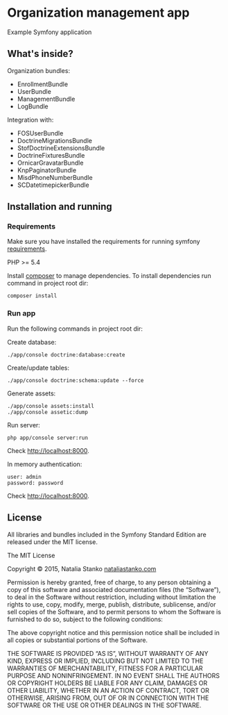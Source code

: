 Organization management app
==========

Example Symfony application

What's inside?
-------------------------------

Organization bundles:

  * EnrollmentBundle
  * UserBundle
  * ManagementBundle
  * LogBundle

Integration with:

  * FOSUserBundle
  * DoctrineMigrationsBundle
  * StofDoctrineExtensionsBundle
  * DoctrineFixturesBundle
  * OrnicarGravatarBundle
  * KnpPaginatorBundle
  * MisdPhoneNumberBundle
  * SCDatetimepickerBundle

Installation and running
----------------------------------

### Requirements

Make sure you have installed the requirements for running symfony [requirements][1].

PHP >= 5.4

Install [composer][2] to manage dependencies.
To install dependencies run command in project root dir:

    composer install


### Run app

Run the following commands in project root dir:

Create database:

    ./app/console doctrine:database:create

Create/update tables:

    ./app/console doctrine:schema:update --force

Generate assets:

    ./app/console assets:install
    ./app/console assetic:dump

Run server:

    php app/console server:run

Check [http://localhost:8000][3].

In memory authentication:

    user: admin
    password: password

Check [http://localhost:8000][3].

License
---------------

All libraries and bundles included in the Symfony Standard Edition are
released under the MIT license.

The MIT License

Copyright © 2015, Natalia Stanko [nataliastanko.com][5]

Permission is hereby granted, free of charge, to any person obtaining a copy
of this software and associated documentation files (the “Software”), to deal
in the Software without restriction, including without limitation the rights
to use, copy, modify, merge, publish, distribute, sublicense, and/or sell
copies of the Software, and to permit persons to whom the Software is
furnished to do so, subject to the following conditions:

The above copyright notice and this permission notice shall be included in
all copies or substantial portions of the Software.

THE SOFTWARE IS PROVIDED “AS IS”, WITHOUT WARRANTY OF ANY KIND, EXPRESS OR
IMPLIED, INCLUDING BUT NOT LIMITED TO THE WARRANTIES OF MERCHANTABILITY,
FITNESS FOR A PARTICULAR PURPOSE AND NONINFRINGEMENT. IN NO EVENT SHALL THE
AUTHORS OR COPYRIGHT HOLDERS BE LIABLE FOR ANY CLAIM, DAMAGES OR OTHER
LIABILITY, WHETHER IN AN ACTION OF CONTRACT, TORT OR OTHERWISE, ARISING FROM,
OUT OF OR IN CONNECTION WITH THE SOFTWARE OR THE USE OR OTHER DEALINGS IN
THE SOFTWARE.


[1]:  http://symfony.com/doc/current/reference/requirements.html
[2]:  http://getcomposer.org/
[3]:  http://localhost:8000/
[4]:  https://phpunit.de/manual/current/en/installation.html
[5]:  http://nataliastanko.com/
